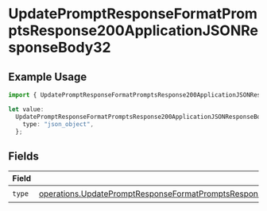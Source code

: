 # UpdatePromptResponseFormatPromptsResponse200ApplicationJSONResponseBody32

## Example Usage

```typescript
import { UpdatePromptResponseFormatPromptsResponse200ApplicationJSONResponseBody32 } from "orq-poc-typescript-multi-env-version/models/operations";

let value:
  UpdatePromptResponseFormatPromptsResponse200ApplicationJSONResponseBody32 = {
    type: "json_object",
  };
```

## Fields

| Field                                                                                                                                                                                                                                      | Type                                                                                                                                                                                                                                       | Required                                                                                                                                                                                                                                   | Description                                                                                                                                                                                                                                |
| ------------------------------------------------------------------------------------------------------------------------------------------------------------------------------------------------------------------------------------------ | ------------------------------------------------------------------------------------------------------------------------------------------------------------------------------------------------------------------------------------------ | ------------------------------------------------------------------------------------------------------------------------------------------------------------------------------------------------------------------------------------------ | ------------------------------------------------------------------------------------------------------------------------------------------------------------------------------------------------------------------------------------------ |
| `type`                                                                                                                                                                                                                                     | [operations.UpdatePromptResponseFormatPromptsResponse200ApplicationJSONResponseBody3VersionsPromptConfigType](../../models/operations/updatepromptresponseformatpromptsresponse200applicationjsonresponsebody3versionspromptconfigtype.md) | :heavy_check_mark:                                                                                                                                                                                                                         | N/A                                                                                                                                                                                                                                        |